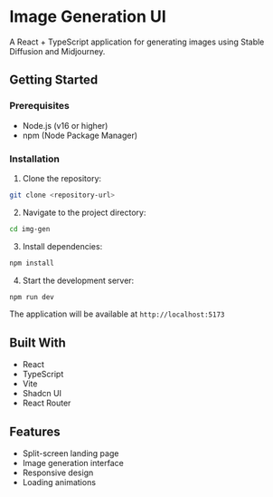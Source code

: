 # Image Generation UI

A React + TypeScript application for generating images using Stable Diffusion and Midjourney.

## Getting Started

### Prerequisites
- Node.js (v16 or higher)
- npm (Node Package Manager)

### Installation

1. Clone the repository:
```bash
git clone <repository-url>
```

2. Navigate to the project directory:
```bash
cd img-gen
```

3. Install dependencies:
```bash
npm install
```

4. Start the development server:
```bash
npm run dev
```

The application will be available at `http://localhost:5173`

## Built With
- React
- TypeScript
- Vite
- Shadcn UI
- React Router

## Features
- Split-screen landing page
- Image generation interface
- Responsive design
- Loading animations
